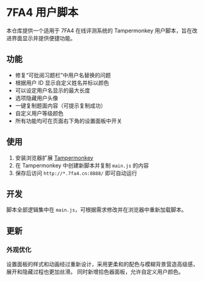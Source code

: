 # 7FA4 用户脚本

本仓库提供一个适用于 7FA4 在线评测系统的 Tampermonkey 用户脚本，旨在改进界面显示并提供便捷功能。

## 功能

- 修复“可批阅习题栏”中用户名替换的问题
- 根据用户 ID 显示自定义姓名并标以颜色
- 可以设定用户名显示的最大长度
- 选项隐藏用户头像
- 一键复制题面内容（可提示复制成功）
- 自定义用户等级颜色
- 所有功能均可在页面右下角的设置面板中开关

## 使用

1. 安装浏览器扩展 [Tampermonkey](https://www.tampermonkey.net/)
2. 在 Tampermonkey 中创建新脚本并复制 `main.js` 的内容
3. 保存后访问 `http://*.7fa4.cn:8888/` 即可自动运行

## 开发

脚本全部逻辑集中在 `main.js`，可根据需求修改并在浏览器中重新加载脚本。

## 更新

### 外观优化

设置面板的样式和动画经过重新设计，采用更柔和的配色与模糊背景营造高级感，
展开和隐藏过程也更加丝滑。
同时新增拾色器面板，允许自定义用户颜色。

